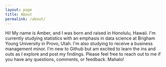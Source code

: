 ```yaml
---
layout: page
title: About
permalink: /about/
---
```


Hi! My name is Amber, and I was born and raised in Honolulu, Hawaii. I'm currently studying statistics with an emphasis in data science at Brigham Young University in Provo, Utah. I'm also studying to receive a business management minor. I'm new to Github but am excited to learn the ins and outs as I explore and post my findings. Please feel free to reach out to me if you have any questions, comments, or feedback. Mahalo! 

